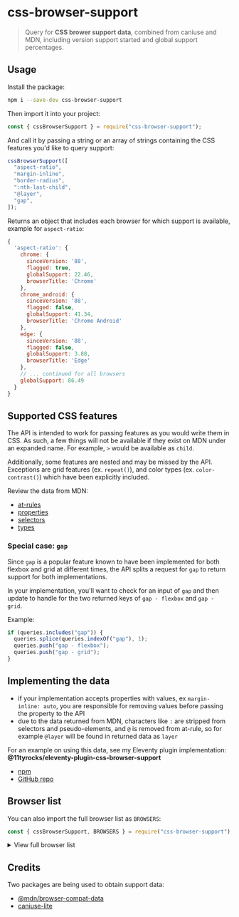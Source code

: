 # css-browser-support

> Query for **CSS brower support data**, combined from caniuse and MDN, including version support started and global support percentages.

## Usage

Install the package:

```bash
npm i --save-dev css-browser-support
```

Then import it into your project:

```js
const { cssBrowserSupport } = require("css-browser-support");
```

And call it by passing a string or an array of strings containing the CSS features you'd like to query support:

```js
cssBrowserSupport([
  "aspect-ratio",
  "margin-inline",
  "border-radius",
  ":nth-last-child",
  "@layer",
  "gap",
]);
```

Returns an object that includes each browser for which support is available, example for `aspect-ratio`:

```js
{
  'aspect-ratio': {
    chrome: {
      sinceVersion: '88',
      flagged: true,
      globalSupport: 22.46,
      browserTitle: 'Chrome'
    },
    chrome_android: {
      sinceVersion: '88',
      flagged: false,
      globalSupport: 41.34,
      browserTitle: 'Chrome Android'
    },
    edge: {
      sinceVersion: '88',
      flagged: false,
      globalSupport: 3.88,
      browserTitle: 'Edge'
    },
    // ... continued for all browsers
    globalSupport: 86.49
  }
}
```

## Supported CSS features

The API is intended to work for passing features as you would write them in CSS. As such, a few things will not be available if they exist on MDN under an expanded name. For example, `>` would be available as `child`.

Additionally, some features are nested and may be missed by the API. Exceptions are grid features (ex. `repeat()`), and color types (ex. `color-contrast()`) which have been explicitly included.

Review the data from MDN:

- [at-rules](https://github.com/mdn/browser-compat-data/tree/main/css/at-rules)
- [properties](https://github.com/mdn/browser-compat-data/tree/main/css/properties)
- [selectors](https://github.com/mdn/browser-compat-data/tree/main/css/selectors)
- [types](https://github.com/mdn/browser-compat-data/tree/main/css/types)

### Special case: `gap`

Since `gap` is a popular feature known to have been implemented for both flexbox and grid at different times, the API splits a request for `gap` to return support for both implementations.

In your implementation, you'll want to check for an input of `gap` and then update to handle for the two returned keys of `gap - flexbox` and `gap - grid`.

Example:

```js
if (queries.includes("gap")) {
  queries.splice(queries.indexOf("gap"), 1);
  queries.push("gap - flexbox");
  queries.push("gap - grid");
}
```

## Implementing the data

- if your implementation accepts properties with values, ex `margin-inline: auto`, you are responsible for removing values before passing the property to the API
- due to the data returned from MDN, characters like `:` are stripped from selectors and pseudo-elements, and `@` is removed from at-rule, so for example `@layer` will be found in returned data as `layer`

For an example on using this data, see my Eleventy plugin implementation: **@11tyrocks/eleventy-plugin-css-browser-support**

- [npm](https://www.npmjs.com/package/@11tyrocks/eleventy-plugin-css-browser-support)
- [GitHub repo](https://github.com/5t3ph/eleventy-plugin-css-browser-support)

## Browser list

You can also import the full browser list as `BROWSERS`:

```js
const { cssBrowserSupport, BROWSERS } = require("css-browser-support");
```

<details>
<summary>View full browser list</summary>

The list is as follows:

```js
[
  "chrome",
  "chrome_android",
  "edge",
  "firefox",
  "firefox_android",
  "ie",
  "opera",
  "safari",
  "safari_ios",
  "samsunginternet_android",
];
```

</details>

## Credits

Two packages are being used to obtain support data:

- [@mdn/browser-compat-data]()
- [caniuse-lite]()
